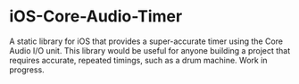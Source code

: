 iOS-Core-Audio-Timer
====================

A static library for iOS that provides a super-accurate timer using the Core Audio I/O unit. This library would be useful for anyone building a project that requires accurate, repeated timings, such as a drum machine. Work in progress.
